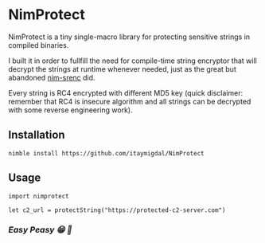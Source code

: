
# NimProtect

NimProtect is a tiny single-macro library for protecting sensitive strings in compiled binaries. 

I built it in order to fullfill the need for compile-time string encryptor that will decrypt the strings at runtime whenever needed, just as the great but abandoned [nim-srenc](https://github.com/Yardanico/nim-strenc) did.

Every string is RC4 encrypted with different MD5 key (quick disclaimer: remember that RC4 is insecure algorithm and all strings can be decrypted with some reverse engineering work).

## Installation

```
nimble install https://github.com/itaymigdal/NimProtect
```

## Usage

```
import nimprotect

let c2_url = protectString("https://protected-c2-server.com")
```

### *Easy Peasy :grin: :metal:*
  